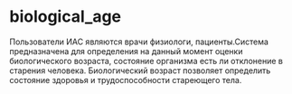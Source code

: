 # biological_age

Пользователи ИАС являются врачи физиологи, пациенты.Система предназначена для определения на данный момент оценки биологического возраста, состояние организма есть ли отклонение в старения человека. Биологический возраст позволяет определить состояние здоровья и трудоспособности стареющего тела.
